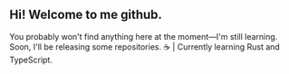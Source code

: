 ## Hi! Welcome to me github.
You probably won't find anything here at the moment—I'm still learning. Soon, I'll be releasing some repositories.
☕ | Currently learning Rust and TypeScript.
